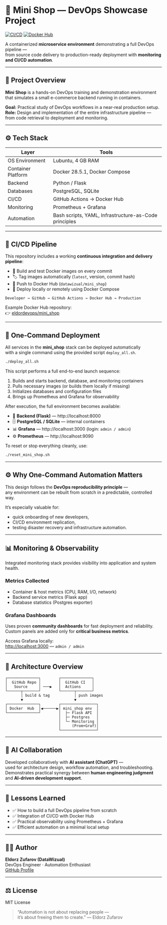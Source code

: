 # 🏪 Mini Shop — DevOps Showcase Project

[![CI/CD](https://github.com/DataWizual/mini_shop/actions/workflows/deploy.yml/badge.svg)](https://github.com/DataWizual/mini_shop/actions)
[![Docker Hub](https://img.shields.io/badge/DockerHub-mini__shop-blue?logo=docker)](https://hub.docker.com/repositories/eldordevops)

A containerized **microservice environment** demonstrating a full DevOps pipeline —  
from source code delivery to production-ready deployment with **monitoring and CI/CD automation**.

---

## 🧩 Project Overview

**Mini Shop** is a hands-on DevOps training and demonstration environment  
that simulates a small e-commerce backend running in containers.

**Goal:** Practical study of DevOps workflows in a near-real production setup.  
**Role:** Design and implementation of the entire infrastructure pipeline —  
from code retrieval to deployment and monitoring.

---

## ⚙️ Tech Stack

| Layer | Tools |
|-------|--------|
| OS Environment | Lubuntu, 4 GB RAM |
| Container Platform | Docker 28.5.1, Docker Compose |
| Backend | Python / Flask |
| Databases | PostgreSQL, SQLite |
| CI/CD | GitHub Actions → Docker Hub |
| Monitoring | Prometheus + Grafana |
| Automation | Bash scripts, YAML, Infrastructure-as-Code principles |

---

## 🚀 CI/CD Pipeline

This repository includes a working **continuous integration and delivery pipeline**:

- 🧪 Build and test Docker images on every commit  
- 🏷️ Tag images automatically (`latest`, version, commit hash)  
- 🐳 Push to Docker Hub (`datawizual/mini_shop`)  
- 🔄 Deploy locally or remotely using Docker Compose  

```text
Developer → GitHub → GitHub Actions → Docker Hub → Production
```

Example Docker Hub repository:  
👉 [eldordevops/mini_shop](https://hub.docker.com/repositories/eldordevops)

---

## 🚀 One-Command Deployment

All services in the **mini_shop** stack can be deployed automatically  
with a single command using the provided script `deploy_all.sh`.

```bash
./deploy_all.sh
```

This script performs a full end-to-end launch sequence:

1. Builds and starts backend, database, and monitoring containers  
2. Pulls necessary images (or builds them locally if missing)  
3. Initializes databases and configuration files  
4. Brings up Prometheus and Grafana for observability  

After execution, the full environment becomes available:

- 🧩 **Backend (Flask)** — http://localhost:8000  
- 🗄️ **PostgreSQL / SQLite** — internal containers  
- 📊 **Grafana** — http://localhost:3000 (login: `admin / admin`)  
- ⚙️ **Prometheus** — http://localhost:9090  

To reset or stop everything cleanly, use:

```bash
./reset_mini_shop.sh
```

---

## ⚙️ Why One-Command Automation Matters

This design follows the **DevOps reproducibility principle** —  
any environment can be rebuilt from scratch in a predictable, controlled way.

It’s especially valuable for:
- quick onboarding of new developers,  
- CI/CD environment replication,  
- testing disaster recovery and infrastructure automation.

---

## 📊 Monitoring & Observability

Integrated monitoring stack provides visibility into application and system health.

### Metrics Collected
- Container & host metrics (CPU, RAM, I/O, network)
- Backend service metrics (Flask app)
- Database statistics (Postgres exporter)

### Grafana Dashboards
Uses proven **community dashboards** for fast deployment and reliability.  
Custom panels are added only for **critical business metrics**.

Access Grafana locally:  
[http://localhost:3000](http://localhost:3000) — `admin / admin`

---

## 🧠 Architecture Overview

```
┌──────────────┐        ┌──────────────┐
│  GitHub Repo │        │  GitHub CI   │
│   Source     │ ───▶   │  Actions     │
└──────┬───────┘        └──────┬───────┘
       │ build & tag           │ push images
       ▼                       ▼
┌──────────────┐        ┌────────────────┐
│ Docker  Hub  │◀──────▶│ mini_shop env  │
└──────────────┘        │  ├─ Flask API  │
                        │  ├─ Postgres   │
                        │  └─ Monitoring │
                        │     (Prom+Graf)│
                        └────────────────┘
```

---

## 🤖 AI Collaboration

Developed collaboratively with **AI assistant (ChatGPT)** —  
used for architecture design, workflow automation, and troubleshooting.  
Demonstrates practical synergy between **human engineering judgment**  
and **AI-driven development support**.

---

## 🧩 Lessons Learned

- ✅ How to build a full DevOps pipeline from scratch  
- ✅ Integration of CI/CD with Docker Hub  
- ✅ Practical observability using Prometheus + Grafana  
- ✅ Efficient automation on a minimal local setup  

---

## 🧑‍💻 Author

**Eldorz Zufarov (DataWizual)**  
DevOps Engineer · Automation Enthusiast  
[GitHub Profile](https://github.com/DataWizual)

---

## ⚖️ License
MIT License  

> “Automation is not about replacing people —  
> it’s about freeing them to create.” — Eldorz Zufarov  
